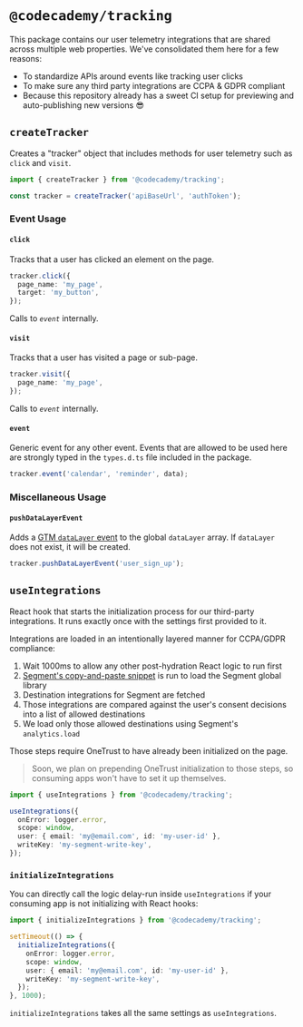 # `@codecademy/tracking`

This package contains our user telemetry integrations that are shared across multiple web properties.
We've consolidated them here for a few reasons:

- To standardize APIs around events like tracking user clicks
- To make sure any third party integrations are CCPA & GDPR compliant
- Because this repository already has a sweet CI setup for previewing and auto-publishing new versions 😎

## `createTracker`

Creates a "tracker" object that includes methods for user telemetry such as `click` and `visit`.

```ts
import { createTracker } from '@codecademy/tracking';

const tracker = createTracker('apiBaseUrl', 'authToken');
```

### Event Usage

#### `click`

Tracks that a user has clicked an element on the page.

```ts
tracker.click({
  page_name: 'my_page',
  target: 'my_button',
});
```

Calls to _`event`_ internally.

#### `visit`

Tracks that a user has visited a page or sub-page.

```ts
tracker.visit({
  page_name: 'my_page',
});
```

Calls to _`event`_ internally.

#### `event`

Generic event for any other event.
Events that are allowed to be used here are strongly typed in the `types.d.ts` file included in the package.

```ts
tracker.event('calendar', 'reminder', data);
```

### Miscellaneous Usage

#### `pushDataLayerEvent`

Adds a [GTM `dataLayer` event](https://developers.google.com/tag-manager/devguide) to the global `dataLayer` array.
If `dataLayer` does not exist, it will be created.

```ts
tracker.pushDataLayerEvent('user_sign_up');
```

## `useIntegrations`

React hook that starts the initialization process for our third-party integrations.
It runs exactly once with the settings first provided to it.

Integrations are loaded in an intentionally layered manner for CCPA/GDPR compliance:

1. Wait 1000ms to allow any other post-hydration React logic to run first
1. [Segment's copy-and-paste snippet](https://segment.com/docs/connections/sources/catalog/libraries/website/javascript/quickstart/#step-2-copy-the-segment-snippet) is run to load the Segment global library
1. Destination integrations for Segment are fetched
1. Those integrations are compared against the user's consent decisions into a list of allowed destinations
1. We load only those allowed destinations using Segment's `analytics.load`

Those steps require OneTrust to have already been initialized on the page.

> Soon, we plan on prepending OneTrust initialization to those steps, so consuming apps won't have to set it up themselves.

```ts
import { useIntegrations } from '@codecademy/tracking';

useIntegrations({
  onError: logger.error,
  scope: window,
  user: { email: 'my@email.com', id: 'my-user-id' },
  writeKey: 'my-segment-write-key',
});
```

### `initializeIntegrations`

You can directly call the logic delay-run inside `useIntegrations` if your consuming app is not initializing with React hooks:

```ts
import { initializeIntegrations } from '@codecademy/tracking';

setTimeout(() => {
  initializeIntegrations({
    onError: logger.error,
    scope: window,
    user: { email: 'my@email.com', id: 'my-user-id' },
    writeKey: 'my-segment-write-key',
  });
}, 1000);
```

`initializeIntegrations` takes all the same settings as `useIntegrations`.
